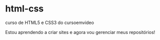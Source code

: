 # html-css
 curso de HTML5 e CSS3 do cursoemvideo

 Estou aprendendo a criar sites e agora vou gerenciar meus repositórios!
